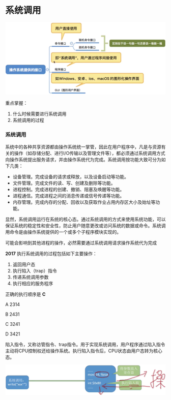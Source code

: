 # 系统调用

![](1.png)

重点掌握：

1. 什么时候需要进行系统调用
2. 系统调用的过程

### 系统调用

系统中的各种共享资源都由操作系统统一掌管，因此在用户程序中，凡是与资源有关的操作（如存储分配、进行I/O传输以及管理文件等），都必须通过系统调用方式向操作系统提出服务请求，并由操作系统代为完成。系统调用按功能大致可分为如下几类：

- 设备管理。完成设备的请求或释放，以及设备启动等功能。
- 文件管理。完成文件的读、写、创建及删除等功能。
- 进程控制。完成进程的创建、撤销、阻塞及唤醒等功能。
- 进程通信。完成进程之间的消息传递或信号传递等功能。
- 内存管理。完成内存的分配、回收以及获取作业占用内存区大小及始址等功能。

显然，系统调用运行在系统的核心态。通过系统调用的方式来使用系统功能，可以保证系统的稳定性和安全性，防止用户随意更改或访问系统的数据或命令。系统调用命令是由操作系统提供的一个或多个子程序模块实现的。

可能会影响到其他进程的操作，必然需要通过系统调用请求操作系统代为完成

**2017** 执行系统调用的过程包括如下主要操作：

1. 返回用户态
2. 执行陷入（trap）指令
3. 传递系统调用参数
4. 执行相应的服务程序

正确的执行顺序是 **C**

A 2314

B 2431

C 3241

D 3421

陷入指令，又称访管指令、trap指令。用于实现系统调用，用户程序通过陷入指令主动将CPU控制权还给操作系统。执行陷入指令后，CPU状态由用户态转为核心态。

![](2.png)